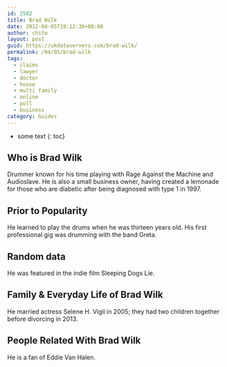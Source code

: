 ```yaml
---
id: 2582
title: Brad Wilk
date: 2012-04-05T19:12:30+00:00
author: chito
layout: post
guid: https://ukdataservers.com/brad-wilk/
permalink: /04/05/brad-wilk
tags:
  - claims
  - lawyer
  - doctor
  - house
  - multi family
  - online
  - poll
  - business
category: Guides
---
```


* some text
{: toc}


## Who is  Brad Wilk
                  
                  
                  
Drummer known for his time playing with Rage Against the Machine and Audioslave. He is also a small business owner, having created a lemonade for those who are diabetic after being diagnosed with type 1 in 1997.
                  
                
                
                
## Prior to Popularity 
                  
                  
                  
He learned to play the drums when he was thirteen years old. His first professional gig was drumming with the band Greta.
                  
                
                
                
## Random data 
                  
                  
                  
He was featured in the indie film Sleeping Dogs Lie.
                  
                
                
                
## Family & Everyday Life of Brad Wilk
                  
                  
                  
He married actress Selene H. Vigil in 2005; they had two children together before divorcing in 2013.
                  
                
                
                
## People Related With  Brad Wilk
                  
                  
                  
He is a fan of Eddie Van Halen.
                  
                
              
            
          
          
          
    
    
  
